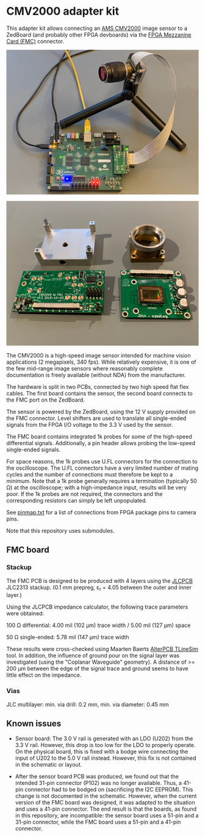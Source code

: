 CMV2000 adapter kit
===================

This adapter kit allows connecting an [AMS CMV2000](https://ams.com/cmv2000)
image sensor to a ZedBoard (and probably other FPGA devboards) via the [FPGA
Mezzanine Card (FMC)](https://en.wikipedia.org/wiki/FPGA_Mezzanine_Card)
connector.

![Image: CMV2000 sensor and ZedBoard](img/cmv2000-zedboard.jpg)

![Image: PCBs and machined parts](img/components.jpg)

The CMV2000 is a high-speed image sensor intended for machine vision
applications (2 megapixels, 340 fps). While relatively expensive, it is one of
the few mid-range image sensors where reasonably complete documentation is
freely available (without NDA) from the manufacturer.

The hardware is split in two PCBs, connected by two high speed flat flex
cables. The first board contains the sensor, the second board connects to the
FMC port on the ZedBoard.

The sensor is powered by the ZedBoard, using the 12 V supply provided on the FMC
connector. Level shifters are used to translate all single-ended signals from
the FPGA I/O voltage to the 3.3 V used by the sensor.

The FMC board contains integrated 1k probes for some of the high-speed
differential signals. Additionally, a pin header allows probing the low-speed
single-ended signals.

For space reasons, the 1k probes use U.FL connectors for the connection to the
oscilloscope. The U.FL connectors have a very limited number of mating cycles
and the number of connections must therefore be kept to a minimum. Note that a
1k probe generally requires a termination (typically 50 Ω) at the oscilloscope;
with a high-impedance input, results will be very poor. If the 1k probes are
not required, the connectors and the corresponding resistors can simply be left
unpopulated.

See [pinmap.txt](pinmap.txt) for a list of connections from FPGA package pins
to camera pins.

Note that this repository uses submodules.


FMC board
---------

### Stackup

The FMC PCB is designed to be produced with 4 layers using the
[JLCPCB](https://jlcpcb.com/) JLC2313 stackup. (0.1 mm prepreg, ε<sub>r</sub> =
4.05 between the outer and inner layer.)

Using the JLCPCB impedance calculator, the following trace parameters were obtained:

100 Ω differential:
4.00 mil (102 µm) trace width / 5.00 mil (127 µm) space

50 Ω single-ended:
5.78 mil (147 µm) trace width

These results were cross-checked using Maarten Baerts [AlterPCB
TLineSim](https://www.maartenbaert.be/alterpcb/tlinesim/) tool. In addition,
the influence of ground pour on the signal layer was investigated (using the
"Coplanar Waveguide" geometry). A distance of >= 200 µm between the edge of the
signal trace and ground seems to have little effect on the impedance.

### Vias

JLC multilayer: min. via drill: 0.2 mm, min. via diameter: 0.45 mm


Known issues
------------

* Sensor board: The 3.0 V rail is generated with an LDO (U202) from the 3.3 V
rail. However, this drop is too low for the LDO to properly operate. On the
physical board, this is fixed with a bodge wire connecting the input of U202 to
the 5.0 V rail instead. However, this fix is not contained in the schematic or
layout.

* After the sensor board PCB was produced, we found out that the intended
31-pin connector (P102) was no longer available. Thus, a 41-pin connector had
to be bodged on (sacrificing the I2C EEPROM). This change is not documented in
the schematic. However, when the current version of the FMC board was designed,
it was adapted to the situation and uses a 41-pin connector. The end result is
that the boards, as found in this repository, are incompatible: the sensor
board uses a 51-pin and a 31-pin connector, while the FMC board uses a 51-pin
and a 41-pin connector.
